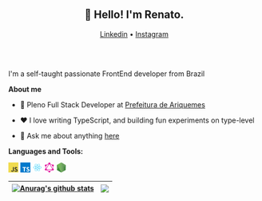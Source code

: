 <h2 align="center">👋 Hello! I'm Renato.</h2>
<p align="center">
  <a href="https://www.linkedin.com/in/renatodaltiba/">Linkedin</a> •
  <a href="https://www.instagram.com/renatodaltiba/">Instagram</a>
</p>
<br />

<br />

I'm a self-taught passionate FrontEnd developer from Brazil

**About me**

- 💼 Pleno Full Stack Developer at [Prefeitura de Ariquemes](ariquemes.ro.gov.br)

- ❤️ I love writing TypeScript, and building fun experiments on type-level

- 💬 Ask me about anything [here](https://github.com/renatodaltiba/renatodaltiba/issues)

**Languages and Tools:**

<code><img height="20" src="https://raw.githubusercontent.com/github/explore/80688e429a7d4ef2fca1e82350fe8e3517d3494d/topics/javascript/javascript.png"></code>
<code><img height="20" src="https://raw.githubusercontent.com/github/explore/80688e429a7d4ef2fca1e82350fe8e3517d3494d/topics/typescript/typescript.png"></code>
<code><img height="20" src="https://raw.githubusercontent.com/github/explore/80688e429a7d4ef2fca1e82350fe8e3517d3494d/topics/react/react.png"></code>
<code><img height="20" src="https://raw.githubusercontent.com/github/explore/5c058a388828bb5fde0bcafd4bc867b5bb3f26f3/topics/graphql/graphql.png"></code>
<code><img height="20" src="https://raw.githubusercontent.com/github/explore/80688e429a7d4ef2fca1e82350fe8e3517d3494d/topics/nodejs/nodejs.png"></code>

| <a href="https://github-readme-stats.vercel.app/api?username=renatodaltiba"><img align="center" src="https://github-readme-stats.vercel.app/api?username=renatodaltiba&show_icons=true&include_all_commits=true&theme=buefy&hide_border=true" alt="Anurag's github stats" /></a> | <a href="https://github-readme-stats.vercel.app/api?username=renatodaltiba"><img align="center" src="https://github-readme-stats.vercel.app/api/top-langs/?username=renatodaltiba&layout=compact&theme=buefy&hide_border=true" /></a> |
| ------------------------------------------------------------------------------------------------------------------------------------------------------------------------------------------------------------------------------------------------------------------- | ------------------------------------------------------------------------------------------------------------------------------------------------------------------------------------------------------------------------ |

<br />
<br />
